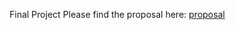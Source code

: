 Final Project
Please find the proposal here:
[proposal](https://github.com/zc8340311/CS573FinalProject/blob/master/Proposal.pdf)
